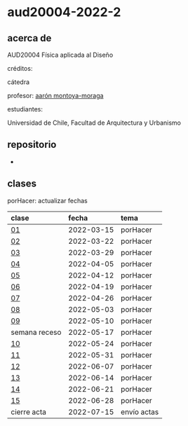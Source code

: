 # aud20004-2022-2

## acerca de

AUD20004 Física aplicada al Diseño

créditos:

cátedra

profesor: [aarón montoya-moraga](https://montoyamoraga.io)

estudiantes:

Universidad de Chile, Facultad de Arquitectura y Urbanismo

## repositorio

- [](./clases/)

## clases

porHacer: actualizar fechas

| clase                  | fecha      | tema        |
| :--------------------- | :--------- | :---------- |
| [01](clases/clase-01/) | 2022-03-15 | porHacer    |
| [02](clases/clase-02/) | 2022-03-22 | porHacer    |
| [03](clases/clase-03/) | 2022-03-29 | porHacer    |
| [04](clases/clase-04/) | 2022-04-05 | porHacer    |
| [05](clases/clase-05/) | 2022-04-12 | porHacer    |
| [06](clases/clase-06/) | 2022-04-19 | porHacer    |
| [07](clases/clase-07/) | 2022-04-26 | porHacer    |
| [08](clases/clase-08/) | 2022-05-03 | porHacer    |
| [09](clases/clase-09/) | 2022-05-10 | porHacer    |
| semana receso          | 2022-05-17 | porHacer    |
| [10](clases/clase-10/) | 2022-05-24 | porHacer    |
| [11](clases/clase-11/) | 2022-05-31 | porHacer    |
| [12](clases/clase-12/) | 2022-06-07 | porHacer    |
| [13](clases/clase-13/) | 2022-06-14 | porHacer    |
| [14](clases/clase-14/) | 2022-06-21 | porHacer    |
| [15](clases/clase-15/) | 2022-06-28 | porHacer    |
| cierre acta            | 2022-07-15 | envío actas |
